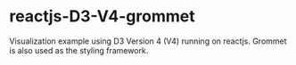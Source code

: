 # reactjs-D3-V4-grommet
Visualization example using D3 Version 4 (V4) running on reactjs. Grommet is also used as the styling framework.
